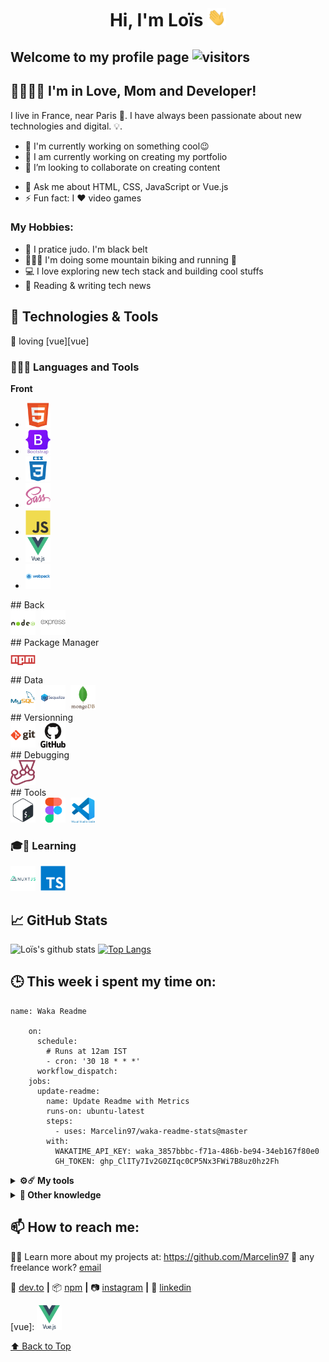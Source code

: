 <div align="center" id="header">
<br>
<h1>Hi, I'm Loïs <img src="./assets/gifs/wave_30w.gif" width="30px"></h1>
</div>

## Welcome to my profile page ![visitors](https://visitor-badge.glitch.me/badge?page_id=Marcelin97&left_color=green&right_color=red)

## 👨‍👩‍👧‍👧 I'm in Love, Mom and Developer!

I live in France, near Paris 🥖. I have always been passionate about new technologies and digital. 💡.

- 🔭 I'm currently working on something cool😉
- 🌱 I am currently working on creating my portfolio
- 🤝 I’m looking to collaborate on creating content
<!-- - 🤔 I’m looking for help with 3D -->
- 💬 Ask me about HTML, CSS, JavaScript or Vue.js
- ⚡ Fun fact: I ❤️ video games

### My Hobbies:

- 🥋 I pratice judo. I'm black belt
- 🚴🏽‍♀️ I'm doing some mountain biking and running 👟
- 💻 I love exploring new tech stack and building cool stuffs
- 📰 Reading & writing tech news

## 🔧 Technologies & Tools

💜 loving [vue][vue]

### 👨🏻‍💻 Languages and Tools <br />
<div>	
	<summary><b>Front</b></summary>
	  <ul>
		  <li><img src="https://github.com/devicons/devicon/blob/master/icons/html5/html5-original.svg" title="HTML5" alt="HTML" width="40" height="40"/>&nbsp;</li>
		  <li><img src="https://github.com/devicons/devicon/blob/master/icons/bootstrap/bootstrap-original-wordmark.svg" title="Booststrap 5" alt="Booststrap 5" width="40" height="40"/>&nbsp;</li>
		  <li><img src="https://github.com/devicons/devicon/blob/master/icons/css3/css3-plain-wordmark.svg"  title="CSS 3" alt="CSS 3" width="40" height="40"/>&nbsp;</li>
		  <li><img src="https://github.com/devicons/devicon/blob/master/icons/sass/sass-original.svg" title="SASS" alt="SASS" width="40" height="40"/>&nbsp;</li>
		  <li><img src="https://github.com/devicons/devicon/blob/master/icons/javascript/javascript-original.svg" title="JavaScript" alt="JavaScript" width="40" height="40"/>&nbsp;</li>
		  <li><img src="https://github.com/devicons/devicon/blob/master/icons/vuejs/vuejs-original-wordmark.svg" title="Vue.js" alt="Vue.js" width="40" height="40"/>&nbsp;</li>
		  <li><img src="https://github.com/devicons/devicon/blob/master/icons/webpack/webpack-original-wordmark.svg" title="Webpack" alt="Webpack" width="40" height="40"/>&nbsp;</li>
	</ul>
</div>
<div>
	## Back <br>
	  <img src="https://github.com/devicons/devicon/blob/master/icons/nodejs/nodejs-original-wordmark.svg" title="NodeJS" alt="NodeJS" width="40" height="40"/>&nbsp;
	  <img src="https://github.com/devicons/devicon/blob/master/icons/express/express-original-wordmark.svg" title="Express" alt="Express" width="40" height="40"/>&nbsp;
</div>
<div>
	## Package Manager <br>
	  <img src="https://github.com/devicons/devicon/blob/master/icons/npm/npm-original-wordmark.svg" title="NPM" alt="NPM" width="40" height="40"/>&nbsp;
</div>
<div>
	## Data <br>
	  <img src="https://github.com/devicons/devicon/blob/master/icons/mysql/mysql-original-wordmark.svg" title="MySQL"  alt="MySQL" width="40" height="40"/>&nbsp;
	<img src="https://github.com/devicons/devicon/blob/master/icons/sequelize/sequelize-original-wordmark.svg" title="Sequelize" alt="Sequelize" width="40" height="40"/>&nbsp;
	 <img src="https://github.com/devicons/devicon/blob/master/icons/mongodb/mongodb-original-wordmark.svg" title="MongoDB" alt="MongoDB" width="40" height="40"/>&nbsp;
</div>
<div>	
	## Versionning <br>
	  <img src="https://github.com/devicons/devicon/blob/master/icons/git/git-original-wordmark.svg" title="Git" alt="Git" width="40" height="40"/>&nbsp;
	  <img src="https://github.com/devicons/devicon/blob/master/icons/github/github-original-wordmark.svg" title="GitHub" alt="GitHub" width="40" height="40"/>&nbsp;
</div>
<div>	
	## Debugging <br>
	  <img src="https://github.com/devicons/devicon/blob/master/icons/jest/jest-plain.svg" title="Jest"  alt="Jest" width="40" height="40"/>&nbsp;
</div>
<div>
	## Tools <br>
	  <img src="https://github.com/devicons/devicon/blob/master/icons/bash/bash-original.svg" title="Bash" alt="Bash" width="40" height="40"/>&nbsp;
	  <img src="https://github.com/devicons/devicon/blob/master/icons/figma/figma-original.svg" title="Figma" alt="Figma" width="40" height="40"/>&nbsp;
	<img src="https://github.com/devicons/devicon/blob/master/icons/vscode/vscode-original-wordmark.svg" title="VScode" alt="VScode" width="40" height="40"/>&nbsp;
</div>

### 🎓🚀 Learning
<div>
	  <img src="https://github.com/devicons/devicon/blob/master/icons/nuxtjs/nuxtjs-original-wordmark.svg" title="Nuxt"  alt="Nuxt" width="40" height="40"/>&nbsp;
	  <img src="https://github.com/devicons/devicon/blob/master/icons/typescript/typescript-original.svg" title="Typescript" alt="Typescript" width="40" height="40"/>&nbsp;
</div>

## 📈 GitHub Stats

![Loïs's github stats](https://github-readme-stats.vercel.app/api?username=Marcelin97&show_icons=true&hide_border=true&darked)
[![Top Langs](https://github-readme-stats.vercel.app/api/top-langs/?username=Marcelin97&layout=compact)](https://github.com/Marcelin97/github-readme-stats)

## 🕒 This week i spent my time on:

<!--START_SECTION:waka-->
<div>

	name: Waka Readme

		on:
		  schedule:
		    # Runs at 12am IST
		    - cron: '30 18 * * *'
		  workflow_dispatch:
		jobs:
		  update-readme:
		    name: Update Readme with Metrics
		    runs-on: ubuntu-latest
		    steps:
		      - uses: Marcelin97/waka-readme-stats@master
			with:
			  WAKATIME_API_KEY: waka_3857bbbc-f71a-486b-be94-34eb167f80e0
			  GH_TOKEN: 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
</div>
<!--END_SECTION:waka-->

<details>	
  <br />
  <summary><b>⚙️☄️ My tools</b></summary>
  	<ul>
  	    <li><b>OS:</b> Windows 10</li>
	    <li><b>Laptop: </b> Asus ZenBook UX481
  	    <li><b>Browser: </b> Chrome 🕸️ and Firefox 🔥</li>
	    <li><b>Terminal: </b> Bash </li>
	    <li><b>Editor:</b> VSCode - The best editor out there.</li>
	    <li><b>To Stay Updated:</b> Dev.to, Medium, Instagram.</li>
	    <br />
	    💻 See my Laptop 👉 <a href="./assets/MyLaptop.jpg" height="100px" width="100" >Here</a>!
	
</details>
<details>	
  <summary><b>🧠  Other knowledge</b></summary>
  	<ul>
  		<li><b>Accounting</b></li>
		<li><b>customer relationship management</b></li>
		<li><b>commercial</b></li>
	</ul>	
</details>

## 📫 How to reach me:
👨‍💻 Learn more about my projects at: https://github.com/Marcelin97
💼 any freelance work? [email](mailto:lois_m@outlook.com)

📕 [dev.to][dev] **|**
📦 [npm][npm] **|**
📷 [instagram][instagram] **|**
👔 [linkedin][linkedin]

<!-- 🏡 [website][website] **|**  -->
<!-- 🐦 [twitter][twitter] **|**  -->
<!-- 📺 [youtube][youtube] **|**  -->
<!-- 🎥 [twitch][twitch] **|**  -->

[npm]: https://www.npmjs.com/~marcelin97
[dev]: https://dev.to/marcelin97
[instagram]: https://instagram.com/lois.dev
[linkedin]: https://www.linkedin.com/in/lo%C3%AFs-marcelin-dev-web/
[vue]: <img src="https://github.com/devicons/devicon/blob/master/icons/vuejs/vuejs-original-wordmark.svg" title="Vue.js" alt="Vue.js" width="40" height="40"/>&nbsp;

<!-- [website]: https://bradgarropy.com -->
<!-- [twitter]: https://twitter.com/bradgarropy -->
<!-- [youtube]: https://youtube.com/bradgarropy -->
<!-- [twitch]: https://twitch.tv/bradgarropy -->

[⬆ Back to Top](#header)

<!-- Resources -->
<!-- Icons: https://simpleicons.org/ -->
<!-- GitHub Stats: https://github.com/anuraghazra/github-readme-stats -->
<!-- Emojis: https://emojipedia.org/emoji/ -->
<!-- HTML Emojis: https://www.fileformat.info/index.htm -->
<!-- Shields: https://shields.io/ -->
<!-- Awesome GitHub Profile README: https://github.com/abhisheknaiidu/awesome-github-profile-readme -->
